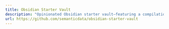 ```yaml
---
title: Obsidian Starter Vault
description: "Opinionated Obsidian starter vault—featuring a compilation of extensions and settings to help you learn and start exploring Obsidian as a note-taking and personal knowledge management tool."
url: https://github.com/semanticdata/obsidian-starter-vault
---
```

